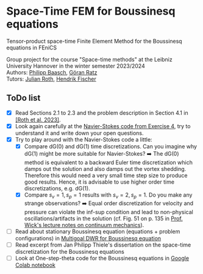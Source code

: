 # Space-Time FEM for Boussinesq equations
Tensor-product space-time Finite Element Method for the Boussinesq equations in FEniCS

Group project for the course "Space-time methods" at the Leibniz University Hannover in the winter semester 2023/2024 <br>
Authors: [Philipp Baasch](https://github.com/PhilBaa), [Göran Ratz](https://github.com/GARHG)  
Tutors: [Julian Roth](https://github.com/mathmerizing/), [Hendrik Fischer](https://github.com/Hendrik240298)

## ToDo list
- [x] Read Sections 2.1 to 2.3 and the problem description in Section 4.1 in [[Roth et al. 2023]](https://doi.org/10.1515/cmam-2022-0200).
- [x] Look again carefully at the [Navier-Stokes code from Exercise 4](https://github.com/mathmerizing/SpaceTimeFEM_2023-2024/blob/main/Exercise4/Exercise_4_NavierStokes.ipynb), try to understand it and write down your open questions. 
- [x] Try to play around with the Navier-Stokes code a little:
  - [x] Compare dG(0) and dG(1) time discretizations. Can you imagine why dG(1) might be more suitable for Navier-Stokes? ➡️ The dG(0) method is equivalent to a backward Euler time discretization which damps out the solution and also damps out the vortex shedding. Therefore this would need a very small time step size to produce good results. Hence, it is advisable to use higher order time discretizations, e.g. dG(1).
  - [x] Compare $s_v = 1, s_p = 1$ results with $s_v = 2, s_p = 1$. Do you make any strange observations? ➡️ Equal order discretization for velocity and pressure can violate the inf-sup condition and lead to non-physical oscillations/artifacts in the solution (cf. Fig. 51 on p. 135 in [Prof. Wick's lecture notes on continuum mechanics](https://thomaswick.org/links/lecture_notes_FSI_Nov_28_2019.pdf)).
- [ ] Read about stationary Boussinesq equation (equations + problem configurations) in [Multigoal DWR for Boussinesq equation](https://comptes-rendus.academie-sciences.fr/mecanique/item/10.5802/crmeca.160.pdf)
- [ ] Read excerpt from Jan Philipp Thiele's dissertation on the space-time discretization for the Boussinesq equations
- [ ] Look at One-step-theta code for the Boussinesq equations in [Google Colab notebook]( https://colab.research.google.com/drive/1JEdTOvLt7bnu9NkMfXpfuWgo3mS2LaBF?usp=sharing)

